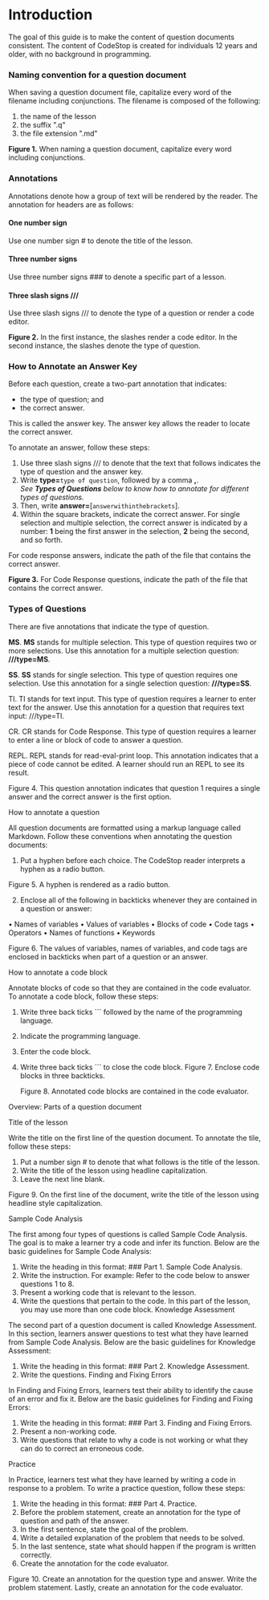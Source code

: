 # Introduction

The goal of this guide is to make the content of question documents consistent. The content of CodeStop is created for individuals 12 years and older, with no background in programming. 

### Naming convention for a question document

When saving a question document file, capitalize every word of the filename including conjunctions. The filename is composed of the following:

1.	the name of the lesson
2.	the suffix ".q"
3.	the file extension ".md"

**Figure 1.** When naming a question document, capitalize every word including conjunctions.

### Annotations

Annotations denote how a group of text will be rendered by the reader. The annotation for headers are as follows:
#### One number sign #

Use one number sign # to denote the title of the lesson.

#### Three number signs ###

Use three number signs ### to denote a specific part of a lesson.

#### Three slash signs /// 	

Use three slash signs /// to denote the type of a question or render a code editor. 
 
**Figure 2.** In the first instance, the slashes render a code editor. 
              In the second instance, the slashes denote the type of question.

### How to Annotate an Answer Key

Before each question, create a two-part annotation that indicates:
* the type of question; and
* the correct answer. 

This is called the answer key. The answer key allows the reader to locate the correct answer. 

To annotate an answer, follow these steps:
1.	Use three slash signs /// to denote that the text that follows indicates the type of question and the answer key.
2.	Write **type=**`type of question`, followed by a comma **,**. 
    </br>*See **Types of Questions** below to know how to annotate for different types of questions.*
3.	Then, write **answer=**[`answerwithinthebrackets`].
4.	Within the square brackets, indicate the correct answer. For single selection and multiple selection, the correct answer is indicated by a number: **1** being the first answer in the selection, **2** being the second, and so forth.

For code response answers, indicate the path of the file that contains the correct answer.
 
**Figure 3.** For Code Response questions, indicate the path of the file that contains the correct answer.

### Types of Questions

There are five annotations that indicate the type of question. 

**MS**. **MS** stands for multiple selection. This type of question requires two or more selections. Use this annotation for a multiple selection question: **///type=MS**.

**SS**. **SS** stands for single selection. This type of question requires one selection. Use this annotation for a single selection question: **///type=SS**. 	

TI. TI stands for text input. This type of question requires a learner to enter text for the answer. Use this annotation for a question that requires text input: ///type=TI.

CR. CR stands for Code Response. This type of question requires a learner to enter a line or block of code to answer a question.

REPL. REPL stands for read-eval-print loop. This annotation indicates that a piece of code cannot be edited. A learner should run an REPL to see its result.


 
Figure 4. This question annotation indicates that question 1 requires a single answer and the correct answer is the first option.

How to annotate a question 

All question documents are formatted using a markup language called Markdown. Follow these conventions when annotating the question documents: 

1.	Put a hyphen before each choice. The CodeStop reader interprets a hyphen as a radio button.

 
Figure 5. A hyphen is rendered as a radio button. 

2.	Enclose all of the following in backticks whenever they are contained in a question or answer:

•	Names of variables
•	Values of variables
•	Blocks of code
•	Code tags
•	Operators
•	Names of functions
•	Keywords

 
Figure 6. The values of variables, names of variables, and code tags are enclosed in backticks when part of a question or an answer.


How to annotate a code block

Annotate blocks of code so that they are contained in the code evaluator.  	 	
To annotate a code block, follow these steps:
1.	Write three back ticks ``` followed by the name of the programming language.
2.	Indicate the programming language.
3.	Enter the code block.
4.	Write three back ticks ``` to close the code block.
 	Figure 7. Enclose code blocks in three backticks.  

 	Figure 8. Annotated code blocks are contained in the code evaluator.  	






Overview: Parts of a question document

Title of the lesson

Write the title on the first line of the question document. To annotate the tile, follow these steps:
1.	Put a number sign # to denote that what follows is the title of the lesson. 
2.	Write the title of the lesson using headline capitalization. 
3.	Leave the next line blank.
 
Figure 9. On the first line of the document, write the title of the lesson using headline style capitalization.

Sample Code Analysis

The first among four types of questions is called Sample Code Analysis. The goal is to make a learner try a code and infer its function. Below are the basic guidelines for Sample Code Analysis:
1.	Write the heading in this format: ### Part 1. Sample Code Analysis. 
2.	Write the instruction. For example: Refer to the code below to answer questions 1 to 8. 
3.	Present a working code that is relevant to the lesson.
4.	Write the questions that pertain to the code.
In this part of the lesson, you may use more than one code block.
Knowledge Assessment

The second part of a question document is called Knowledge Assessment. In this section, learners answer questions to test what they have learned from Sample Code Analysis. Below are the basic guidelines for Knowledge Assessment:
1.	Write the heading in this format: ### Part 2. Knowledge Assessment.
2.	Write the questions.
Finding and Fixing Errors

In Finding and Fixing Errors, learners test their ability to identify the cause of an error and fix it. Below are the basic guidelines for Finding and Fixing Errors: 
1.	Write the heading in this format: ### Part 3. Finding and Fixing Errors. 
2.	Present a non-working code.
3.	Write questions that relate to why a code is not working or what they can do to correct an erroneous code.

Practice

In Practice, learners test what they have learned by writing a code in response to a problem. To write a practice question, follow these steps:
1.	Write the heading in this format: ### Part 4. Practice. 
2.	Before the problem statement, create an annotation for the type of question and path of the answer.
3.	In the first sentence, state the goal of the problem. 
4.	Write a detailed explanation of the problem that needs to be solved. 
5.	In the last sentence, state what should happen if the program is written correctly.
6.	Create the annotation for the code evaluator.
 
Figure 10. Create an annotation for the question type and answer. Write the problem statement. Lastly, create an annotation for the code evaluator.

 
